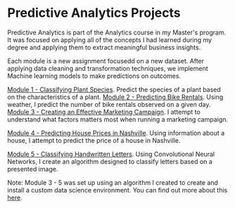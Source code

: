 # Predictive Analytics Projects
Predictive Analytics is part of the Analytics course in my Master's program. It was focused on applying all of the concepts I had learned during my degree and applying them to extract meaningful business insights.

Each module is a new assignment focusedd on a new dataset. After applying data cleaning and transformation techniques, we implement Machine learning models to make predictions on outcomes. 

[Module 1 - Classifying Plant Species](https://github.com/TimPerera/PredictiveAnalyticsProjects/tree/main/mod1/solution.py). Predict the species of a plant based on the characteristics of a plant. 
[Module 2 - Predicting Bike Rentals](https://github.com/TimPerera/PredictiveAnalyticsProjects/tree/main/mod2/solution.ipynb). Using weather, I predict the number of bike rentals observed on a given day. 
[Module 3 - Creating an Effective Marketing Campaign](https://github.com/TimPerera/PredictiveAnalyticsProjects/blob/main/mod3/solution.ipynb). I attempt to understand what factors matters most when running a marketing campaign.

[Module 4 - Predicting House Prices in Nashville](https://github.com/TimPerera/PredictiveAnalyticsProjects/blob/main/mod4/solution.ipynb). Using information about a house, I attempt to predict the price of a house in Nashville. 

[Module 5 - Classifying Handwritten Letters](https://github.com/TimPerera/PredictiveAnalyticsProjects/blob/main/mod5/solution.ipynb). Using Convolutional Neural Networks, I create an algorithm designed to classify letters based on a presented image. 

Note: Module 3 - 5 was set up using an algorithm I created to create and install a custom data science environment. You can find out more about this [here](https://github.com/TimPerera/ds_automater). 

